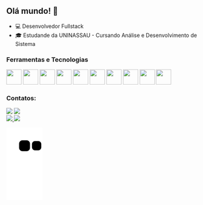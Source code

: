 ## Olá mundo! 👋

- 💻 Desenvolvedor Fullstack
- 🎓 Estudande da UNINASSAU - Cursando Análise e Desenvolvimento de Sistema

### Ferramentas e Tecnologias
<img src="https://cdn.jsdelivr.net/gh/devicons/devicon/icons/csharp/csharp-original.svg" width="40" height="40"/> <img src="https://cdn.jsdelivr.net/gh/devicons/devicon/icons/javascript/javascript-original.svg" width="40" height="40"/> <img src="https://cdn.jsdelivr.net/gh/devicons/devicon/icons/java/java-original.svg" width="40" height="40"/> <img src="https://cdn.jsdelivr.net/gh/devicons/devicon/icons/mysql/mysql-original.svg" width="40" height="40"/> <img src="https://cdn.jsdelivr.net/gh/devicons/devicon/icons/typescript/typescript-original.svg" width="40" height="40"/> <img src="https://cdn.jsdelivr.net/gh/devicons/devicon/icons/angularjs/angularjs-original.svg" width="40" height="40"/> <img src="https://cdn.jsdelivr.net/gh/devicons/devicon/icons/nodejs/nodejs-original-wordmark.svg" width="40" height="40"/> <img src="https://cdn.jsdelivr.net/gh/devicons/devicon/icons/dot-net/dot-net-original-wordmark.svg" width="40" height="40"/>
 <img src="https://cdn.jsdelivr.net/gh/devicons/devicon/icons/html5/html5-original.svg" width="40" height="40"/> <img src="https://cdn.jsdelivr.net/gh/devicons/devicon/icons/css3/css3-original.svg" width="40" height="40"/>
 
 ### Contatos:
 
 <div>
 <a href="https://www.linkedin.com/in/hebert-belchior/"><img src="https://img.shields.io/badge/-LinkedIn-%230077B5?style=for-the-badge&logo=linkedin&logoColor=white" target="_blank"></a>
 <a href = "hebert.moura@hotmail.com"><img src="https://img.shields.io/badge/Email-D14836?style=for-the-badge&logo=hotmail&logoColor=white%22%20target=%22_blank"></a>
 </div>
 
 <div>
<a href="https://github.com/HebertBelchior">
<img height="180em" src="https://github-readme-stats.vercel.app/api/top-langs/?username=HebertBelchior&layout=compact&langs_count=7&theme=dracula"/>
<img height="180em" src="https://github-readme-stats.vercel.app/api?username=HebertBelchior&show_icons=true&theme=dracula&include_all_commits=true&count_private=true"/>
</div>

![Snake animation](https://github.com/HebertBelchior/HebertBelchior/blob/output/github-contribution-grid-snake.svg)








